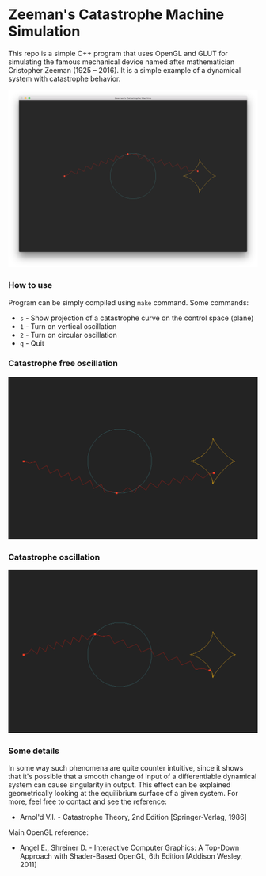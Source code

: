 # Zeeman's Catastrophe Machine Simulation

This repo is a simple C++ program that uses OpenGL and GLUT for simulating the
famous mechanical device named after mathematician
Cristopher Zeeman (1925 – 2016). It is a simple example of a dynamical system
with catastrophe behavior.

![alt text](screenshot.png)

### How to use
Program can be simply compiled using `make` command. Some commands:
* `s` - Show projection of a catastrophe curve on the control space (plane)
* `1` - Turn on vertical oscillation
* `2` - Turn on circular oscillation
* `q` - Quit

### Catastrophe free oscillation

![alt text](osc_1.gif)

### Catastrophe oscillation

![alt text](osc_2.gif)

### Some details

In some way such phenomena are quite counter intuitive, since it shows that
it's possible that a smooth change of input of a differentiable dynamical
system can cause singularity in output. This effect can be explained
geometrically looking at the equilibrium surface of a given system. For more,
feel free to contact and see the reference:
* Arnol'd V.I. - Catastrophe Theory, 2nd Edition [Springer-Verlag, 1986]

Main OpenGL reference:
* Angel E., Shreiner D. - Interactive Computer Graphics: A Top-Down Approach
with Shader-Based OpenGL, 6th Edition [Addison Wesley, 2011]
